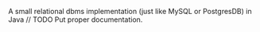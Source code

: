 A small relational dbms implementation (just like MySQL or PostgresDB) in Java
// TODO
Put proper documentation.
